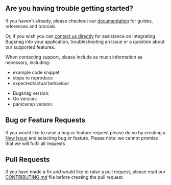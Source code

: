 ## Are you having trouble getting started?
If you haven't already, please checkout our [documentation](https://docs.bugsnag.com/platforms/go/other/configuration-options/#panichandler) for guides, references and tutorials.

Or, if you wish you can [contact us directly](mailto:support@bugsnag.com) for assistance on integrating Bugsnag into your application, troubleshooting an issue or a question about our supported features.

When contacting support, please include as much information as necessary, including:

- example code snippet
- steps to reproduce
- expected/actual behaviour 

* Bugsnag version:
* Go version:
* panicwrap version:

## Bug or Feature Requests
If you would like to raise a bug or feature request please do so by creating a [New Issue](https://github.com/bugsnag/panicwrap/issues/new/choose) and selecting bug or feature.
Please note: we cannot promise that we will fulfil all requests

## Pull Requests
If you have made a fix and would like to raise a pull request, please read our [CONTRIBUTING.md](../CONTRIBUTING.md) file before creating the pull request.